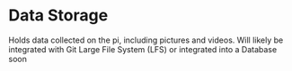 # Data Storage

Holds data collected on the pi, including pictures and videos. Will likely be integrated with Git Large File System (LFS) or integrated into a Database soon
